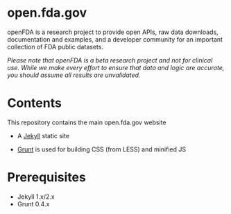 open.fda.gov
=======

openFDA is a research project to provide open APIs, raw data downloads, documentation and examples, and a developer community for an important collection of FDA public datasets.

*Please note that openFDA is a beta research project and not for clinical use. While we make every effort to ensure that data and logic are accurate, you should assume all results are unvalidated.*

# Contents

This repository contains the main open.fda.gov website

* A [Jekyll](http://jekyllrb.com/) static site

* [Grunt](http://gruntjs.com/) is used for building CSS (from LESS) and minified JS

# Prerequisites

* Jekyll 1.x/2.x
* Grunt 0.4.x


